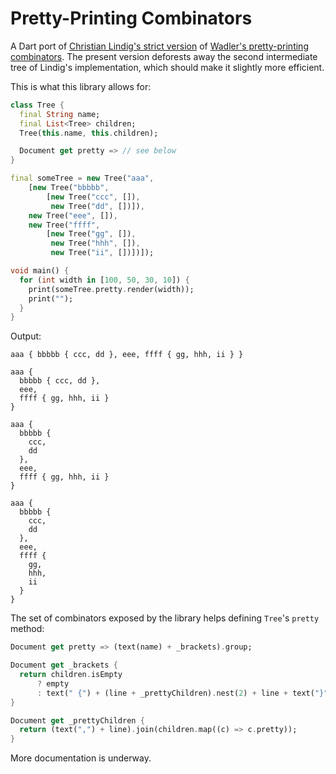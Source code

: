 # Pretty-Printing Combinators

A Dart port of [Christian Lindig's strict
version](http://citeseerx.ist.psu.edu/viewdoc/summary?doi=10.1.1.34.2200) of
[Wadler's pretty-printing
combinators](http://homepages.inf.ed.ac.uk/wadler/papers/prettier/prettier.pdf).
The present version deforests away the second intermediate tree of Lindig's
implementation, which should make it slightly more efficient.


This is what this library allows for:

```dart
class Tree {
  final String name;
  final List<Tree> children;
  Tree(this.name, this.children);

  Document get pretty => // see below
}

final someTree = new Tree("aaa",
    [new Tree("bbbbb",
        [new Tree("ccc", []),
         new Tree("dd", [])]),
    new Tree("eee", []),
    new Tree("ffff",
        [new Tree("gg", []),
         new Tree("hhh", []),
         new Tree("ii", [])])]);

void main() {
  for (int width in [100, 50, 30, 10]) {
    print(someTree.pretty.render(width));
    print("");
  }
}
```

Output:

```
aaa { bbbbb { ccc, dd }, eee, ffff { gg, hhh, ii } }

aaa {
  bbbbb { ccc, dd },
  eee,
  ffff { gg, hhh, ii }
}

aaa {
  bbbbb {
    ccc,
    dd
  },
  eee,
  ffff { gg, hhh, ii }
}

aaa {
  bbbbb {
    ccc,
    dd
  },
  eee,
  ffff {
    gg,
    hhh,
    ii
  }
}
```

The set of combinators exposed by the library helps defining `Tree`'s `pretty`
method:

```dart
Document get pretty => (text(name) + _brackets).group;

Document get _brackets {
  return children.isEmpty
      ? empty
      : text(" {") + (line + _prettyChildren).nest(2) + line + text("}");
}

Document get _prettyChildren {
  return (text(",") + line).join(children.map((c) => c.pretty));
}
```

More documentation is underway.
